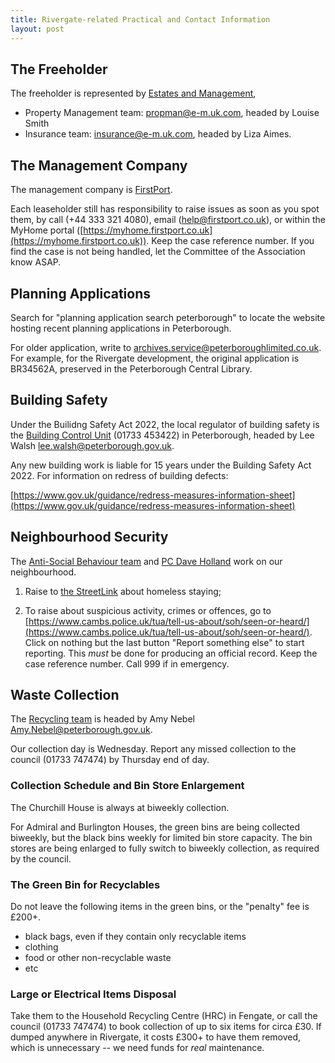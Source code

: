 ```yaml
---
title: Rivergate-related Practical and Contact Information
layout: post
---
```


## The Freeholder
The freeholder is represented by [Estates and Management](https://www.e-m.uk.com),

- Property Management team: [propman@e-m.uk.com](mailto:propman@e-m.uk.com), headed by Louise Smith
- Insurance team: [insurance@e-m.uk.com](mailto:insurance@e-m.uk.com), headed by Liza Aimes.

## The Management Company
The management company is [FirstPort](https://www.firstport.co.uk).

Each leaseholder still has responsibility to raise issues as soon as you spot them, by call (+44 333 321 4080), email ([help@firstport.co.uk](mailto:help@firstport.co.uk)), or within the MyHome portal ([https://myhome.firstport.co.uk](https://myhome.firstport.co.uk)). Keep the case reference number. If you find the case is not being handled, let the Committee of the Association know ASAP.

## Planning Applications
Search for "planning application search peterborough" to locate the website hosting recent planning applications in Peterborough.

For older application, write to [archives.service@peterboroughlimited.co.uk](mailto:archives.service@peterboroughlimited.co.uk). For example, for the Rivergate development, the original application is BR34562A, preserved in the Peterborough Central Library.

## Building Safety
Under the Builidng Safety Act 2022, the local regulator of building safety is the [Building Control Unit](https://www.peterborough.gov.uk/council/planning-and-development/building-regulations) (01733 453422) in Peterborough, headed by Lee Walsh [lee.walsh@peterborough.gov.uk](mailto:lee.walsh@peterborough.gov.uk).

Any new building work is liable for 15 years under the Building Safety Act 2022. For information on redress of building defects:

[https://www.gov.uk/guidance/redress-measures-information-sheet](https://www.gov.uk/guidance/redress-measures-information-sheet)

## Neighbourhood Security
The [Anti-Social Behaviour team](mailto:antisocialbehaviour@peterborough.gov.uk) and [PC Dave Holland](mailto:Dave.Holland@cambs.police.uk) work on our neighbourhood.

1. Raise to [the StreetLink](https://thestreetlink.org.uk/) about homeless staying;

2. To raise about suspicious activity, crimes or offences, go to [https://www.cambs.police.uk/tua/tell-us-about/soh/seen-or-heard/](https://www.cambs.police.uk/tua/tell-us-about/soh/seen-or-heard/). Click on nothing but the last button "Report something else" to start reporting. This *must* be done for producing an official record. Keep the case reference number. Call 999 if in emergency.

## Waste Collection
The [Recycling team](mailto:recycling@peterborough.gov.uk) is headed by Amy Nebel [Amy.Nebel@peterborough.gov.uk](mailto:Amy.Nebel@peterborough.gov.uk).

Our collection day is Wednesday. Report any missed collection to the council (01733 747474) by Thursday end of day.

### Collection Schedule and Bin Store Enlargement
The Churchill House is always at biweekly collection.

For Admiral and Burlington Houses, the green bins are being collected biweekly, but the black bins weekly for limited bin store capacity. The bin stores are being enlarged to fully switch to biweekly collection, as required by the council.

### The Green Bin for Recyclables
Do not leave the following items in the green bins, or the "penalty" fee is £200+.

- black bags, even if they contain only recyclable items
- clothing
- food or other non-recyclable waste
- etc

### Large or Electrical Items Disposal
Take them to the Household Recycling Centre (HRC) in Fengate, or call the council (01733 747474) to book collection of up to six items for circa £30. If dumped anywhere in Rivergate, it costs £300+ to have them removed, which is unnecessary -- we need funds for *real* maintenance.
